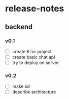 # release-notes

## backend

### v0.1

- [ ] create KTor project
- [ ] create basic chat api
- [ ] try to deploy on server

### v0.2

- [ ] make ssl
- [ ] describe architecture